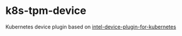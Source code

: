 # k8s-tpm-device
Kubernetes device plugin based on [intel-device-plugin-for-kubernetes](https://github.com/intel/intel-device-plugin-for-kubernetes)